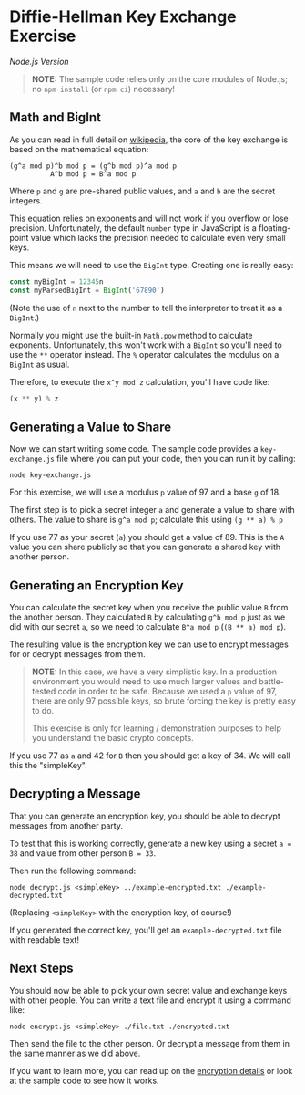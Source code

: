 # Diffie-Hellman Key Exchange Exercise
_Node.js Version_

> **NOTE:**
> The sample code relies only on the core modules of Node.js; no `npm install` (or `npm ci`) necessary!

## Math and BigInt
As you can read in full detail on [wikipedia](https://en.wikipedia.org/wiki/Diffie%E2%80%93Hellman_key_exchange),
the core of the key exchange is based on the mathematical equation:

```
(g^a mod p)^b mod p = (g^b mod p)^a mod p
          A^b mod p = B^a mod p
```

Where `p` and `g` are pre-shared public values, and `a` and `b` are the secret integers.

This equation relies on exponents and will not work if you overflow or lose precision.
Unfortunately, the default `number` type in JavaScript is a floating-point value which lacks the precision needed to calculate even very small keys.

This means we will need to use the `BigInt` type.
Creating one is really easy:

```javascript
const myBigInt = 12345n
const myParsedBigInt = BigInt('67890')
```

(Note the use of `n` next to the number to tell the interpreter to treat it as a `BigInt`.)

Normally you might use the built-in `Math.pow` method to calculate exponents.
Unfortunately, this won't work with a `BigInt` so you'll need to use the `**` operator instead.
The `%` operator calculates the modulus on a `BigInt` as usual.

Therefore, to execute the `x^y mod z` calculation, you'll have code like:

```javascript
(x ** y) % z
```


## Generating a Value to Share
Now we can start writing some code.
The sample code provides a `key-exchange.js` file where you can put your code, then you can run it by calling:
```
node key-exchange.js
```

For this exercise, we will use a modulus `p` value of 97
and a base `g` of 18.

The first step is to pick a secret integer `a` and generate a value to share with others.
The value to share is `g^a mod p`; calculate this using `(g ** a) % p`

If you use 77 as your secret (`a`) you should get a value of 89.
This is the `A` value you can share publicly so that you can generate a shared key with another person.


## Generating an Encryption Key
You can calculate the secret key when you receive the public value `B` from the another person.
They calculated `B` by calculating `g^b mod p` just as we did with our secret `a`,
so we need to calculate `B^a mod p` (`(B ** a) mod p`).

The resulting value is the encryption key we can use to encrypt messages for or decrypt messages from them.

> **NOTE:**
> In this case, we have a very simplistic key.
> In a production environment you would need to use much larger values and battle-tested code in order to be safe.
> Because we used a `p` value of 97, there are only 97 possible keys, so brute forcing the key is pretty easy to do.
> 
> This exercise is only for learning / demonstration purposes to help you understand the basic crypto concepts.

If you use 77 as `a` and 42 for `B` then you should get a key of 34.
We will call this the "simpleKey".


## Decrypting a Message
That you can generate an encryption key,
you should be able to decrypt messages from another party.

To test that this is working correctly, generate a new key using a secret `a = 38` and value from other person `B = 33`.

Then run the following command:
```
node decrypt.js <simpleKey> ../example-encrypted.txt ./example-decrypted.txt
```

(Replacing `<simpleKey>` with the encryption key, of course!)

If you generated the correct key, you'll get an `example-decrypted.txt` file with readable text!


## Next Steps
You should now be able to pick your own secret value and exchange keys with other people.
You can write a text file and encrypt it using a command like:
```
node encrypt.js <simpleKey> ./file.txt ./encrypted.txt
```

Then send the file to the other person.
Or decrypt a message from them in the same manner as we did above.

If you want to learn more, you can read up on the [encryption details](../encryption-details.md) or look at the sample code to see how it works.
